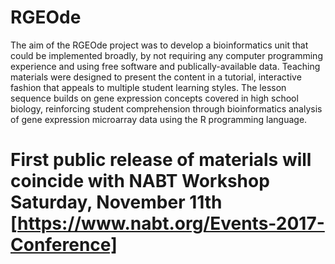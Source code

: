 # RGEOde
The aim of the RGEOde project was to develop a bioinformatics unit that could be implemented broadly, by not requiring any computer programming experience and using free software and publically-available data. Teaching materials were designed to present the content in a tutorial, interactive fashion that appeals to multiple student learning styles. The lesson sequence builds on gene expression concepts covered in high school biology, reinforcing student comprehension through bioinformatics analysis of gene expression microarray data using the R programming language.

# First public release of materials will coincide with NABT Workshop Saturday, November 11th [https://www.nabt.org/Events-2017-Conference]
